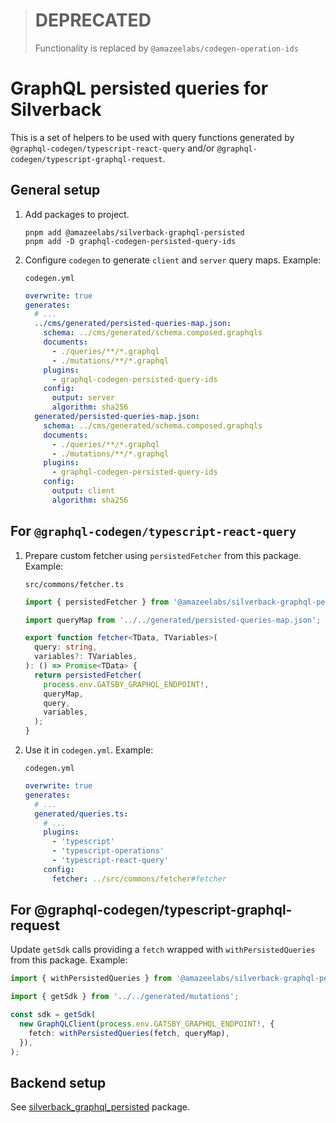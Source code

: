 > # DEPRECATED
>
> Functionality is replaced by `@amazeelabs/codegen-operation-ids`

# GraphQL persisted queries for Silverback

This is a set of helpers to be used with query functions generated by
`@graphql-codegen/typescript-react-query` and/or
`@graphql-codegen/typescript-graphql-request`.

## General setup

1. Add packages to project.
   ```
   pnpm add @amazeelabs/silverback-graphql-persisted
   pnpm add -D graphql-codegen-persisted-query-ids
   ```
1. Configure `codegen` to generate `client` and `server` query maps. Example:

   `codegen.yml`

   ```yml
   overwrite: true
   generates:
     # ...
     ../cms/generated/persisted-queries-map.json:
       schema: ../cms/generated/schema.composed.graphqls
       documents:
         - ./queries/**/*.graphql
         - ./mutations/**/*.graphql
       plugins:
         - graphql-codegen-persisted-query-ids
       config:
         output: server
         algorithm: sha256
     generated/persisted-queries-map.json:
       schema: ../cms/generated/schema.composed.graphqls
       documents:
         - ./queries/**/*.graphql
         - ./mutations/**/*.graphql
       plugins:
         - graphql-codegen-persisted-query-ids
       config:
         output: client
         algorithm: sha256
   ```

## For `@graphql-codegen/typescript-react-query`

1. Prepare custom fetcher using `persistedFetcher` from this package. Example:

   `src/commons/fetcher.ts`

   ```ts
   import { persistedFetcher } from '@amazeelabs/silverback-graphql-persisted';

   import queryMap from '../../generated/persisted-queries-map.json';

   export function fetcher<TData, TVariables>(
     query: string,
     variables?: TVariables,
   ): () => Promise<TData> {
     return persistedFetcher(
       process.env.GATSBY_GRAPHQL_ENDPOINT!,
       queryMap,
       query,
       variables,
     );
   }
   ```

1. Use it in `codegen.yml`. Example:

   `codegen.yml`

   ```yml
   overwrite: true
   generates:
     # ...
     generated/queries.ts:
       # ...
       plugins:
         - 'typescript'
         - 'typescript-operations'
         - 'typescript-react-query'
       config:
         fetcher: ../src/commons/fetcher#fetcher
   ```

## For @graphql-codegen/typescript-graphql-request

Update `getSdk` calls providing a `fetch` wrapped with `withPersistedQueries`
from this package. Example:

```ts
import { withPersistedQueries } from '@amazeelabs/silverback-graphql-persisted';

import { getSdk } from '../../generated/mutations';

const sdk = getSdk(
  new GraphQLClient(process.env.GATSBY_GRAPHQL_ENDPOINT!, {
    fetch: withPersistedQueries(fetch, queryMap),
  }),
);
```

## Backend setup

See
[silverback_graphql_persisted](https://github.com/AmazeeLabs/silverback-mono/tree/development/packages/composer/amazeelabs/silverback_graphql_persisted#readme)
package.
